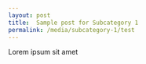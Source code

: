 ```yaml
---
layout: post
title:  Sample post for Subcategory 1
permalink: /media/subcategory-1/test
---
```

Lorem ipsum sit amet
